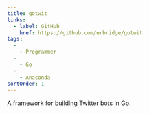 ```yaml
---
title: gotwit
links:
  - label: GitHub
    href: https://github.com/erbridge/gotwit
tags:
  -
    - Programmer
  -
    - Go
  -
    - Anaconda
sortOrder: 1
---
```


A framework for building Twitter bots in Go.
